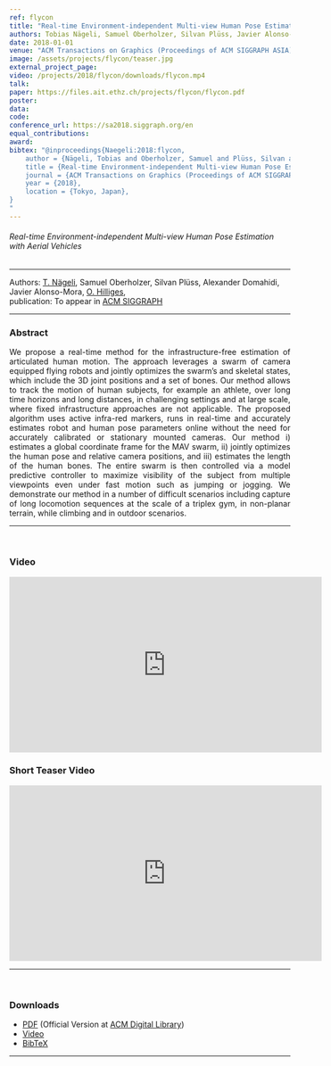 ```yaml
---
ref: flycon
title: "Real-time Environment-independent Multi-view Human Pose Estimation with Aerial Vehicles"
authors: Tobias Nägeli, Samuel Oberholzer, Silvan Plüss, Javier Alonso-Mora, Otmar Hilliges
date: 2018-01-01
venue: "ACM Transactions on Graphics (Proceedings of ACM SIGGRAPH ASIA)"
image: /assets/projects/flycon/teaser.jpg
external_project_page: 
video: /projects/2018/flycon/downloads/flycon.mp4
talk: 
paper: https://files.ait.ethz.ch/projects/flycon/flycon.pdf
poster: 
data: 
code: 
conference_url: https://sa2018.siggraph.org/en
equal_contributions: 
award: 
bibtex: "@inproceedings{Naegeli:2018:flycon,
	author = {Nägeli, Tobias and Oberholzer, Samuel and Plüss, Silvan and Alonso-Mora, Javier and Hilliges, Otmar},
	title = {Real-time Environment-independent Multi-view Human Pose Estimation with Aerial Vehicles},
	journal = {ACM Transactions on Graphics (Proceedings of ACM SIGGRAPH ASIA)},
	year = {2018},
	location = {Tokyo, Japan},
}
"
---
```


<h6> Real-time Environment-independent Multi-view Human Pose Estimation with Aerial Vehicles </h6>
<hr />

<div class="fullcol">
    <div class="teaser-info-projectpage">
            <span class="normalcap">Authors:</span>
            <span class="authorcap">
             <nobr><a href="<?php ait_root_dir();?>people/naegelit/" title="Tobias Nägeli">T. Nägeli</a>, </nobr>
            <nobr>Samuel Oberholzer, </nobr>
            <nobr>Silvan Pl&uuml;ss, </nobr>
            <nobr>Alexander Domahidi, </nobr>
            <nobr>Javier Alonso-Mora, </nobr>
            <nobr><a href="<?php ait_root_dir();?>people/hilliges/" title="Otmar Hilliges">O. Hilliges</a>, </nobr>
            </span>
            <br/>
            <span class="normalcap"><nobr>publication: </nobr></span>
            <span class="authorcap">
                <nobr>To appear in </nobr> <a class="a-text-ext" href="https://sa2018.siggraph.org/en" title="ACM SIGGRAPH Asia">ACM SIGGRAPH</a><br/>
            </span>
        <hr />
    </div>
</div>
<div class="fullcol">
    <h3>Abstract</h3>
    <p align="justify">
        We propose a real-time method for the infrastructure-free estimation of
articulated human motion. The approach leverages a swarm of camera equipped
flying robots and jointly optimizes the swarm’s and skeletal states,
which include the 3D joint positions and a set of bones. Our method allows
to track the motion of human subjects, for example an athlete, over long time
horizons and long distances, in challenging settings and at large scale, where
fixed infrastructure approaches are not applicable. The proposed algorithm
uses active infra-red markers, runs in real-time and accurately estimates
robot and human pose parameters online without the need for accurately
calibrated or stationary mounted cameras. Our method i) estimates a global
coordinate frame for the MAV swarm, ii) jointly optimizes the human pose
and relative camera positions, and iii) estimates the length of the human
bones. The entire swarm is then controlled via a model predictive controller
to maximize visibility of the subject from multiple viewpoints even under
fast motion such as jumping or jogging. We demonstrate our method in a
number of difficult scenarios including capture of long locomotion sequences
at the scale of a triplex gym, in non-planar terrain, while climbing and in
outdoor scenarios.
    </p>
    <hr />
    <br/>
</div>
    <div class="fullcol">
<h3>Video</h3>
    <div class="video">
       <iframe width="560" height="315" src="https://www.youtube.com/embed/F4kuBw5kKpI" frameborder="0" allowfullscreen></iframe>
    </div>
        <h3>Short Teaser Video</h3>
    <div class="video">
       <iframe width="560" height="315" src="https://www.youtube.com/embed/addpKVBt8Do" frameborder="0" allowfullscreen></iframe>
    </div>
    <hr />
    <br/>
</div>

<!--
<div class="fullcol">
    <img class="fullcol" src="<?php ait_root_dir();?>projects/2016/puppet/teaser.png" alt="Teaser-Picture" />
    <div class="fullcol">
        <p align="justify">
            <span class="figurecap">
        Taking a rigged 3D character with many degrees of freedom as input, we
        propose a method to automatically compute assembly instructions for a
        modular tangible controller, consisting only of a small set of joints.
   	A novel hardware joint parametrization provides a user-experience akin to inverse kinematics.
   	After assembly the device is bound to the rig and enables animators to traverse a large space of poses via fluid manipulations.
   	Here we control 110 bones in the dragon character with only 8 physical joints and 2 splitters.
   	Detailed pose nuances are preserved by a real time pose interpolation strategy.
            </span>
        </p>
        <hr />
        <br/>
    </div>
</div>

<div class="fullcol">
    <h3>Abstract</h3>
    <p align="justify">
We propose a novel approach to digital character animation, combining the benefits of tangible input devices and sophisticated rig animation algorithms.
        A symbiotic software and hardware approach facilitates the animation process for novice and expert users alike. We overcome limitations inherent to all previous tangible devices by allowing users to directly control complex rigs using only a small set (5-10) of physical controls.
        This avoids oversimplification of the pose space and excessively bulky device configurations.
        Our algorithm derives a small device configuration from complex character rigs, often containing hundreds of degrees of freedom,
        and a set of sparse sample poses.
        Importantly, only the most influential degrees of freedom are controlled directly, yet detailed motion is preserved
        based on a pose interpolation technique.
        We designed a modular collection of joints and splitters, which can be assembled to represent a wide variety of skeletons.
        Each joint piece combines a universal joint and two twisting elements, allowing to accurately sense its configuration.
        The mechanical design provides a smooth inverse kinematics-like user experience and is not prone to gimbal locking.
        We integrate our method with the professional 3D software Autodesk Maya&reg; and discuss a variety of results created with characters available online.
        Comparative user experiments show significant improvements over the closest state-of-the-art in terms of accuracy and time in a keyframe posing task.
    </p>
    <hr />
    <br/>
</div>

<div class="fullcol">
<h3>Video</h3>
    <div class="video">
       <iframe width="560" height="315" src="https://www.youtube.com/embed/te12_chaoOE" frameborder="0" allowfullscreen></iframe>
    </div>
    <hr />
    <br/>
</div>

<div class="fullcol">
    <h3>System overview</h3>
    <img class="fullcol" src="<?php ait_root_dir();?>projects/2016/puppet/repesentative_img_final.png" alt="Sys-Overview-Picture" />
    <div class="fullcol">
        <p align="left">
            <span class="figurecap">
                 Illustration of our pipeline from input character to fluid tangible animation using an optimized device configuration. The horse has 29 bones, controlled by 8 joints.
            </span>
        </p>
        <hr />
        <br/>
    </div>
</div>
-->



<div class="fullcol">
 <h3>Downloads</h3>
    <ul class="linklist">
            <li class="a-pdf"><a target="_blank" title="PDF" href="<?php ait_root_dir();?>projects/2018/flycon/downloads/flycon.pdf">PDF</a> (Official Version at <a href="http://dx.doi.org/10.1145/3072959.3073712" target="_blank">ACM Digital Library</a>)</li>
           <li class="a-vid"><a target="_blank" title="Video" href="<?php ait_root_dir();?>projects/2018/flycon/downloads/flycon.mp4">Video</a></li>
            <li class="a-bib"><a target="_blank" title="BibTex" href="<?php ait_root_dir();?>projects/2018/flycon/naegeli2018siggraphAsia.bib">BibTeX</a></li>
    </ul>
    <hr />
    <br/>
</div>

<!--
<div class="fullcol">
    <h3>Gallery</h3>
    <br/>
    <img class="fullcol" src="<?php ait_root_dir();?>projects/2016/puppet/gallery.png" alt="Gallery-Picture" />
    <p align="justify">
        <span class="figurecap">
            Depending on the available kit, device build instruction plans with different complexity are generated by our algorithm. Note that
the models have much higher degrees of freedom than the generated control structures. The inputs were (nr. bones/nr. sample poses): Horse:
(29/25 galloping, going up) – Dragon: (110/12 flying, some walking); Scorpion (62/20 walking, attacking); Dancer (22/6). Note that the
device for the Dancer is asymmetric due to the asymmetry in the input poses: the left arm of the character moves almost rigidly with the torso
and it is thus not necessary to have any joint controlling the left arm.
        </span>
    </p>
    <hr />
</div>

<div class="fullcol">
    <h3>Acknowledgments</h3>
    <p align="justify">
We are grateful to C&eacute;dric Pradalier and Evgeni Sorkine for invalu-
able discussions and engineering support, to Sebastian Schoellham-
mer for his assistance on 3D modeling and rigging in Maya, to
Olga Diamanti for composing the accompanying video, to C&eacute;cile Edwards-Rietmann for narrating it and to Jeannine Wymann for her
help in assembling the prototypes. We also thank our
user study participants. This work was supported in part by the SNF grant
200021_162958 and the ERC grant iModel (StG-2012-306877). Alec Jacobson
is funded in part by NSF grants IIS-14-09286 and IIS-17257.
    </p>
    <hr />
    <br/>
    <br/>
</div>
-->
